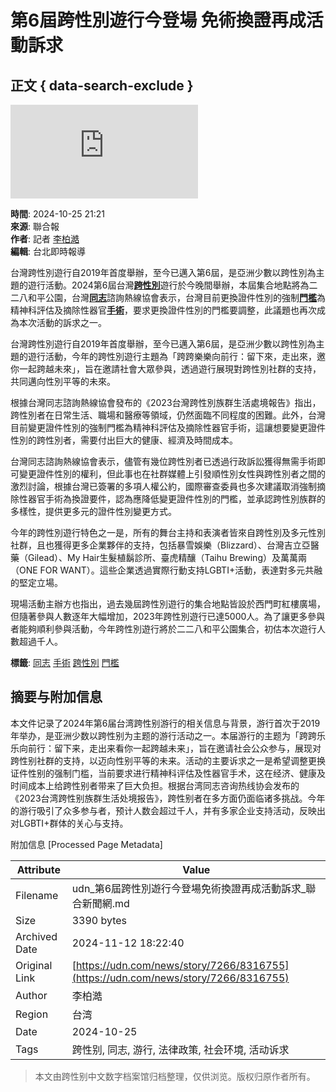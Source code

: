 # 第6屆跨性別遊行今登場 免術換證再成活動訴求

## 正文 { data-search-exclude }


![台灣跨性別遊行自2019年首度舉辦，至今已邁入第6屆，是亞洲少數以跨性別為主題的遊行活動。記者李柏澔／攝影](https://pgw.udn.com.tw/gw/photo.php?u=https://uc.udn.com.tw/photo/2024/10/25/realtime/30784393.jpg&x=0&y=0&sw=0&sh=0&sl=W&fw=800&exp=3600&w=930)

**時間**: 2024-10-25 21:21  
**來源**: 聯合報  
**作者**: 記者 [李柏澔](https://udn.com/news/reporter/MDczMjc=)  
**編輯**: 台北即時報導  

台灣跨性別遊行自2019年首度舉辦，至今已邁入第6屆，是亞洲少數以跨性別為主題的遊行活動。2024第6屆台灣[**跨性別**](https://udn.com/search/tagging/2/跨性別)遊行於今晚間舉辦，本屆集合地點將為二二八和平公園，台灣[**同志**](https://udn.com/search/tagging/2/同志)諮詢熱線協會表示，台灣目前更換證件性別的強制[**門檻**](https://udn.com/search/tagging/2/門檻)為精神科評估及摘除性器官[**手術**](https://udn.com/search/tagging/2/手術)，要求更換證件性別的門檻要調整，此議題也再次成為本次活動的訴求之一。

台灣跨性別遊行自2019年首度舉辦，至今已邁入第6屆，是亞洲少數以跨性別為主題的遊行活動，今年的跨性別遊行主題為「跨跨樂樂向前行：留下來，走出來，邀你一起跨越未來」，旨在邀請社會大眾參與，透過遊行展現對跨性別社群的支持，共同邁向性別平等的未來。

根據台灣同志諮詢熱線協會發布的《2023台灣跨性別族群生活處境報告》指出，跨性別者在日常生活、職場和醫療等領域，仍然面臨不同程度的困難。此外，台灣目前變更證件性別的強制門檻為精神科評估及摘除性器官手術，這讓想要變更證件性別的跨性別者，需要付出巨大的健康、經濟及時間成本。

台灣同志諮詢熱線協會表示，儘管有幾位跨性別者已透過行政訴訟獲得無需手術即可變更證件性別的權利，但此事也在社群媒體上引發順性別女性與跨性別者之間的激烈討論，根據台灣已簽署的多項人權公約，國際審查委員也多次建議取消強制摘除性器官手術為換證要件，認為應降低變更證件性別的門檻，並承認跨性別族群的多樣性，提供更多元的證件性別變更方式。

今年的跨性別遊行特色之一是，所有的舞台主持和表演者皆來自跨性別及多元性別社群，且也獲得更多企業夥伴的支持，包括暴雪娛樂（Blizzard）、台灣吉立亞醫藥（Gilead）、My Hair生髮植鬍診所、臺虎精釀（Taihu Brewing）及萬萬兩（ONE FOR WANT）。這些企業透過實際行動支持LGBTI+活動，表達對多元共融的堅定立場。

現場活動主辦方也指出，過去幾屆跨性別遊行的集合地點皆設於西門町紅樓廣場，但隨著參與人數逐年大幅增加，2023年跨性別遊行已達5000人。為了讓更多參與者能夠順利參與活動，今年跨性別遊行將於二二八和平公園集合，初估本次遊行人數超過千人。

**標籤**: [同志](https://udn.com/search/tagging/2/同志) [手術](https://udn.com/search/tagging/2/手術) [跨性別](https://udn.com/search/tagging/2/跨性別) [門檻](https://udn.com/search/tagging/2/門檻)

## 摘要与附加信息

<!-- tcd_abstract -->
本文件记录了2024年第6届台湾跨性别游行的相关信息与背景，游行首次于2019年举办，是亚洲少数以跨性别为主题的游行活动之一。本届游行的主题为「跨跨乐乐向前行：留下来，走出来看你一起跨越未来」，旨在邀请社会公众参与，展现对跨性别社群的支持，以迈向性别平等的未来。活动的主要诉求之一是希望调整更换证件性别的强制门槛，当前要求进行精神科评估及性器官手术，这在经济、健康及时间成本上给跨性别者带来了巨大负担。根据台湾同志咨询热线协会发布的《2023台湾跨性别族群生活处境报告》，跨性别者在多方面仍面临诸多挑战。今年的游行吸引了众多参与者，预计人数会超过千人，并有多家企业支持活动，反映出对LGBTI+群体的关心与支持。
<!-- tcd_abstract_end -->

附加信息 [Processed Page Metadata]

| Attribute       | Value                                  |
|-----------------|----------------------------------------|
| Filename        | udn_第6屆跨性別遊行今登場免術換證再成活動訴求_聯合新聞網.md                             |
| Size            | 3390 bytes                           |
| Archived Date   | 2024-11-12 18:22:40                             |
| Original Link   | [https://udn.com/news/story/7266/8316755](https://udn.com/news/story/7266/8316755)                       |
| Author          | 李柏澔                               |
| Region          | 台湾                               |
| Date            | 2024-10-25                                 |
| Tags            | 跨性别, 同志, 游行, 法律政策, 社会环境, 活动诉求                                 |
>
> 本文由跨性别中文数字档案馆归档整理，仅供浏览。版权归原作者所有。
>